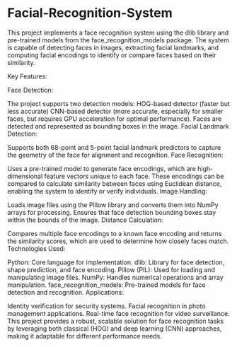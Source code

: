 ﻿# Facial-Recognition-System
This project implements a face recognition system using the dlib library and pre-trained models from the face_recognition_models package. The system is capable of detecting faces in images, extracting facial landmarks, and computing facial encodings to identify or compare faces based on their similarity.

Key Features:

Face Detection:

The project supports two detection models:
HOG-based detector (faster but less accurate)
CNN-based detector (more accurate, especially for smaller faces, but requires GPU acceleration for optimal performance).
Faces are detected and represented as bounding boxes in the image.
Facial Landmark Detection:

Supports both 68-point and 5-point facial landmark predictors to capture the geometry of the face for alignment and recognition.
Face Recognition:

Uses a pre-trained model to generate face encodings, which are high-dimensional feature vectors unique to each face.
These encodings can be compared to calculate similarity between faces using Euclidean distance, enabling the system to identify or verify individuals.
Image Handling:

Loads image files using the Pillow library and converts them into NumPy arrays for processing.
Ensures that face detection bounding boxes stay within the bounds of the image.
Distance Calculation:

Compares multiple face encodings to a known face encoding and returns the similarity scores, which are used to determine how closely faces match.
Technologies Used:

Python: Core language for implementation.
dlib: Library for face detection, shape prediction, and face encoding.
Pillow (PIL): Used for loading and manipulating image files.
NumPy: Handles numerical operations and array manipulation.
face_recognition_models: Pre-trained models for face detection and recognition.
Applications:

Identity verification for security systems.
Facial recognition in photo management applications.
Real-time face recognition for video surveillance.
This project provides a robust, scalable solution for face recognition tasks by leveraging both classical (HOG) and deep learning (CNN) approaches, making it adaptable for different performance needs.






